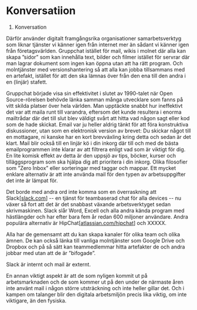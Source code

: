 # Konversatiion

1. Konversation

Därför använder digitalt framgångsrika organisationer samarbetsverktyg som liknar tjänster vi känner igen från internet mer än sådant vi känner igen från företagsvärlden. Gruppchat istället för mail, wikis i molnet där alla kan skapa ”sidor” som kan innehålla text, bilder och filmer istället för servrar där man lagrar dokument som ingen kan öppna utan att ha rätt program. Och molntjänster med versionshantering så att alla kan jobba tillsammans med en artefakt, istället för att den ska lämnas över från den ena till den andra i en \(linjär\) stafett.

Gruppchat började visa sin effektivitet i slutet av 1990-talet när Open Source-rörelsen behövde länka samman många utvecklare som fanns på vitt skilda platser över hela världen. Man upptäckte snabbt hur ineffektivt det var att maila runt till varandra, eftersom det kunde resultera i enorma mailtrådar där det till slut blev väldigt svårt att hitta vad någon sagt eller kod som de hade skickat. Email var ju heller aldrig tänkt för att föra konstruktiva diskussioner, utan som en elektronisk version av brevet: Du skickar något till en mottagare, ni kanske har en kort brevväxling kring detta och sedan är det klart. Mail blir också till en linjär kö i din inkorg där till och med de bästa emailprogrammen inte klarar av att filtrera enligt vad som är viktigt för dig. En lite komisk effekt av detta är den uppsjö av tips, böcker, kurser och tilläggsprogram som ska hjälpa dig att prioritera i din inkorg. Olika filosofier som ”Zero Inbox” eller sorteringar med taggar och mappar. Ett mycket enklare alternativ är att inte använda mail för den typen av arbetsuppgifter det inte är lämpat för.

Det borde med andra ord inte komma som en överraskning att Slack\[[slack.com](http://slack.com)\] -- en tjänst för teambaserad chat för alla devices -- nu växer så fort att det är det snabbast växande arbetsverktyget sedan skrivmaskinen. Slack slår Word, Excell och alla andra kända program med hästlängder och har efter bara fem år redan 600 miljoner användare. Andra populära alternativ är HipChat\[[atlassian.com/hipchat](http://atlassian.com/hipchat)\] och XXXXX.

Alla har de gemensamt att du kan skapa kanaler för olika team och olika ämnen. De kan också länka till vanliga molntjänster som Google Drive och Dropbox och på så sätt kan teammedlemmar hitta artefakter de och andra jobbar med utan att de är ”bifogade”.

Slack är internt och mail är externt.

En annan viktigt aspekt är att de som nyligen kommit ut på arbetsmarknaden och de som kommer ut på den under de närmaste åren inte använt mail i någon större utsträckning och inte heller gillar det. Och i kampen om talanger blir den digitala arbetsmiljön precis lika viktig, om inte viktigare, än den fysiska.

